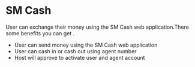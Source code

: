 # SM Cash

User can exchange their money using the SM Cash web application.There some benefits you can get .
- User can send money using the SM Cash web application
- User can cash in or cash out using agent number
- Host will approve to activate user and agent account


